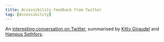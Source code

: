 ```yaml
---
title: Accessibility feedback from Twitter
tag: [Accessibility]
---
```

An [interesting conversation on Twitter](https://twitter.com/captainsafia/status/871056480799162368), summarised by [Kitty Giraudel](https://hugogiraudel.com/2017/07/02/accessibility-feedback) and [Hampus Sethfors](https://axesslab.com/accessibility-according-to-pwd).
